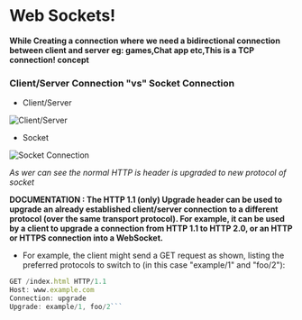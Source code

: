 # Web Sockets!

**While Creating a connection where we need a bidirectional connection between client and server eg: games,Chat app etc,This is a TCP connection! concept**

### Client/Server Connection "vs" Socket Connection

- Client/Server

![Client/Server](https://i.stack.imgur.com/uKIb7.png)

- Socket

![Socket Connection](https://upload.wikimedia.org/wikipedia/commons/1/10/Websocket_connection.png)

_As wer can see the normal HTTP is header is upgraded to new protocol of socket_

**DOCUMENTATION : The HTTP 1.1 (only) Upgrade header can be used to upgrade an already established client/server connection to a different protocol (over the same transport protocol). For example, it can be used by a client to upgrade a connection from HTTP 1.1 to HTTP 2.0, or an HTTP or HTTPS connection into a WebSocket.**

- For example, the client might send a GET request as shown, listing the preferred protocols to switch to (in this case "example/1" and "foo/2"):

````javascript
GET /index.html HTTP/1.1
Host: www.example.com
Connection: upgrade
Upgrade: example/1, foo/2```
````
